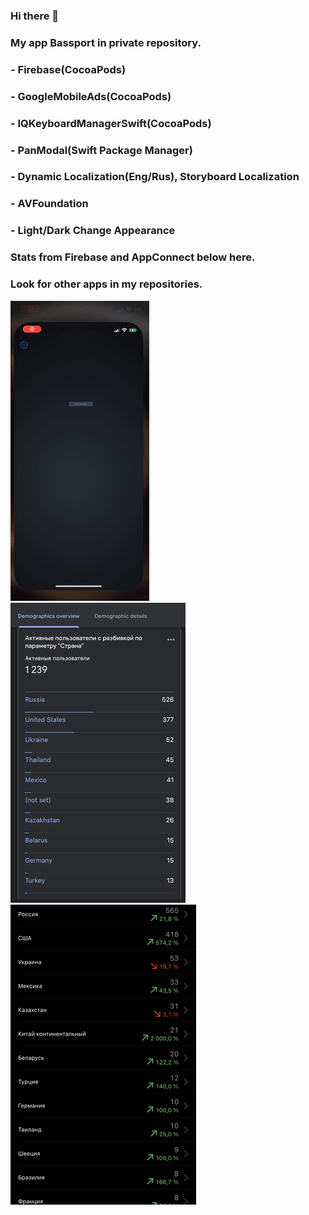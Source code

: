 ### Hi there 👋

### My app Bassport in private repository.  
### - Firebase(CocoaPods)
### - GoogleMobileAds(CocoaPods)
### - IQKeyboardManagerSwift(CocoaPods)
### - PanModal(Swift Package Manager)
### - Dynamic Localization(Eng/Rus), Storyboard Localization
### - AVFoundation
### - Light/Dark Change Appearance
### Stats from Firebase and AppConnect below here.  
### Look for other apps in my repositories.  
![](https://github.com/defolty/defolty/blob/main/Bassport%20Preview.gif) ![](https://github.com/defolty/defolty/blob/main/Firebase.jpg) ![](https://github.com/defolty/defolty/blob/main/AppConnect.jpg)

<!--
**defolty/defolty** is a ✨ _special_ ✨ repository because its `README.md` (this file) appears on your GitHub profile.

Here are some ideas to get you started:

- 🔭 I’m currently working on ...
- 🌱 I’m currently learning ...
- 👯 I’m looking to collaborate on ...
- 🤔 I’m looking for help with ...
- 💬 Ask me about ...
- 📫 How to reach me: ...
- 😄 Pronouns: ...
- ⚡ Fun fact: ...
-->
